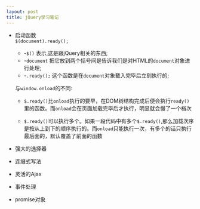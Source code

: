 ```yaml
---
layout: post
title: jQuery学习笔记
---
```

- 启动函数  
	`$(document).ready();`
	* -`$()` 表示,这是跟jQuery相关的东西;
	* -`document` 把它放到两个括号间是告诉我们是对HTML的`document`对象进行处理;
	* -`.ready();` 这个函数是在`document`对象载入完毕后立刻执行的;



	与`window.onload`的不同:  
	- `$.ready()`比`onload`执行的要早，在DOM树结构完成后便会执行`ready()`里的函数。而`onload`会在页面加载完毕后才执行，明显就会慢了一个档次

	- `$.ready()`可以执行多个。如果一段代码中有多个`$.ready()`,那么加载次序是按从上到下的顺序执行的。而`onload`只能执行一次，有多个的话只执行最后面的，默认覆盖了前面的函数

- 强大的选择器
- 连缀式写法

- 灵活的Ajax

- 事件处理

- promise对象